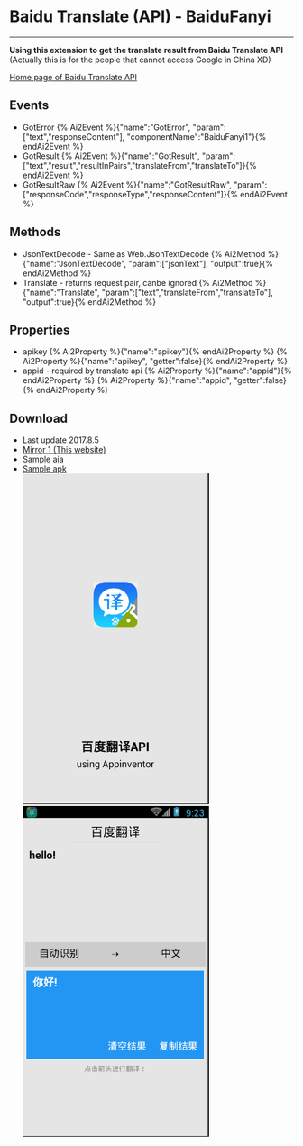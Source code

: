 # Baidu Translate (API) - BaiduFanyi

---

**Using this extension to get the translate result from Baidu Translate API**  
(Actually this is for the people that cannot access Google in China XD)

[Home page of Baidu Translate API](http://fanyi-api.baidu.com/api/trans/product/index)

## Events

* GotError
  {% Ai2Event %}{"name":"GotError", "param":["text","responseContent"], "componentName":"BaiduFanyi1"}{% endAi2Event %}
* GotResult
  {% Ai2Event %}{"name":"GotResult", "param":["text","result","resultInPairs","translateFrom","translateTo"]}{% endAi2Event %}
* GotResultRaw
  {% Ai2Event %}{"name":"GotResultRaw", "param":["responseCode","responseType","responseContent"]}{% endAi2Event %}

## Methods

* JsonTextDecode - Same as Web.JsonTextDecode
  {% Ai2Method %}{"name":"JsonTextDecode", "param":["jsonText"], "output":true}{% endAi2Method %}
* Translate - returns request pair, canbe ignored
  {% Ai2Method %}{"name":"Translate", "param":["text","translateFrom","translateTo"], "output":true}{% endAi2Method %}

## Properties

* apikey
  {% Ai2Property %}{"name":"apikey"}{% endAi2Property %}
  {% Ai2Property %}{"name":"apikey", "getter":false}{% endAi2Property %}
* appid - required by translate api
  {% Ai2Property %}{"name":"appid"}{% endAi2Property %}
  {% Ai2Property %}{"name":"appid", "getter":false}{% endAi2Property %}

## Download

* Last update 2017.8.5
* <a href="/aix/cn.colintree.aix.Translators.BaiduFanyi.aix" target="_blank">Mirror 1 (This website)</a>
* [Sample aia](https://github.com/ColinTree/aix_colintree_cn/releases/download/BaiduFanyiTest/BaiduFanyiTest.aia)  
* [Sample apk](https://github.com/ColinTree/aix_colintree_cn/releases/download/BaiduFanyiTest/BaiduFanyiTest.apk)  
  ![](../images/BaiduFanyi/aiaRuntimeScreenshot1.png) ![](../images/BaiduFanyi/aiaRuntimeScreenshot2.png)
